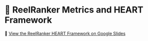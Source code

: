 # 🎯 ReelRanker Metrics and HEART Framework

🔗 [View the ReelRanker HEART Framework on Google Slides](https://docs.google.com/presentation/d/1iVC6YgqqU15OykSA6jed_ux97ov4fDDz_b2eMzn7AvU/edit?slide=id.gc8216bd24_20_0#slide=id.gc8216bd24_20_0)

